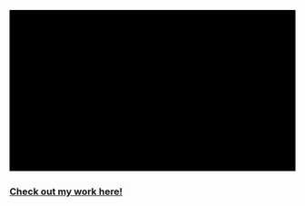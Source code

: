 
<p align="center">
  <img src="intro_tanhta.gif" />
</p>


### [Check out my work here!](https://tanhata.com/)
